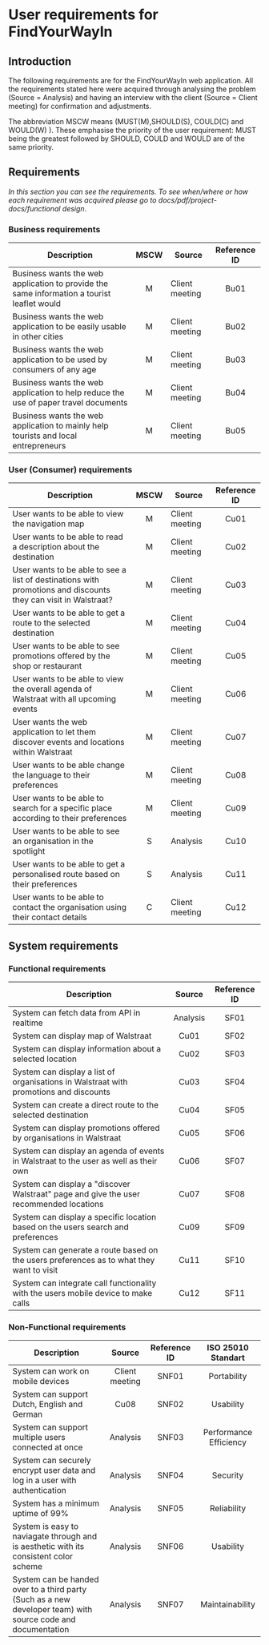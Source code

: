 # User requirements for FindYourWayIn

## Introduction

The following requirements are for the FindYourWayIn web application.
All the requirements stated here were acquired through analysing the problem (Source = Analysis) and having an interview with the client (Source = Client meeting) for confirmation and adjustments.

The abbreviation MSCW means (MUST(M),SHOULD(S), COULD(C) and WOULD(W) ). 
These emphasise the priority of the user requirement: MUST being the greatest followed by SHOULD, COULD and WOULD are of the same priority.

## Requirements 
_In this section you can see the requirements. To see when/where or how each requirement was acquired please go to docs/pdf/project-docs/functional design_.
### Business requirements

| Description                                                                                  | MSCW | Source         | Reference ID |
|----------------------------------------------------------------------------------------------|:----:|----------------|:------------:|
| Business wants the web application to provide the same information a tourist leaflet would   |  M   | Client meeting |     Bu01     |
| Business wants the web application to be easily usable in other cities                       |  M   | Client meeting |     Bu02     |
| Business wants the web application to be used by consumers of any age                        |  M   | Client meeting |     Bu03     |
| Business wants the web application to help reduce the use of paper travel documents          |  M   | Client meeting |     Bu04     |
| Business wants the web application to mainly help tourists and local entrepreneurs           |  M   | Client meeting |     Bu05     |

### User (Consumer) requirements

| Description                                                                                                   | MSCW | Source         | Reference ID |
|---------------------------------------------------------------------------------------------------------------|:----:|----------------|:------------:|
| User wants to be able to view the navigation map                                                              |  M   | Client meeting |     Cu01     |
| User wants to be able to read a description about the destination                                             |  M   | Client meeting |     Cu02     |
| User wants to be able to see a list of destinations with promotions and discounts they can visit in Walstraat?|  M   | Client meeting |     Cu03     |
| User wants to be able to get a route to the selected destination                                              |  M   | Client meeting |     Cu04     |
| User wants to be able to see promotions offered by the shop or restaurant                                     |  M   | Client meeting |     Cu05     |
| User wants to be able to view the overall agenda of Walstraat with all upcoming events                        |  M   | Client meeting |     Cu06     |
| User wants the web application to let them discover events and locations within Walstraat                     |  M   | Client meeting |     Cu07     |
| User wants to be able change the language to their preferences                                                |  M   | Client meeting |     Cu08     |
| User wants to be able to search for a specific place according to their preferences                           |  M   | Client meeting |     Cu09     |
| User wants to be able to see an organisation in the spotlight                                                 |  S   | Analysis       |     Cu10     |
| User wants to be able to get a personalised route based on their preferences                                  |  S   | Analysis       |     Cu11     |
| User wants to be able to contact the organisation using their contact details                                 |  C   | Client meeting |     Cu12     |
## System requirements

### Functional requirements

| Description                                                                              |  Source  | Reference ID |
|------------------------------------------------------------------------------------------|:--------:|:------------:|
| System can fetch data from API in realtime                                               | Analysis |     SF01     |
| System can display map of Walstraat                                                      |   Cu01   |     SF02     |
| System can display information about a selected location                                 |   Cu02   |     SF03     |
| System can display a list of organisations in Walstraat with promotions and discounts    |   Cu03   |     SF04     |
| System can create a direct route to the selected destination                             |   Cu04   |     SF05     |
| System can display promotions offered by organisations in Walstraat                      |   Cu05   |     SF06     |
| System can display an agenda of events in Walstraat to the user as well as their own     |   Cu06   |     SF07     |
| System can display a "discover Walstraat" page and give the user recommended locations   |   Cu07   |     SF08     |
| System can display a specific location based on the users search and preferences         |   Cu09   |     SF09     |
| System can generate a route based on the users preferences as to what they want to visit |   Cu11   |     SF10     |
| System can integrate call functionality with the users mobile device to make calls       |   Cu12   |     SF11     |

### Non-Functional requirements

| Description                                                                            |     Source     | Reference ID |   ISO 25010  Standart |
|----------------------------------------------------------------------------------------|:--------------:|:------------:|:---------------------:|
| System can work on mobile devices                                                      | Client meeting |    SNF01     |  Portability          |
| System can support Dutch, English and German                                           |      Cu08      |    SNF02     | Usability            |
| System can support multiple users connected at once                                    |    Analysis    |    SNF03     | Performance Efficiency|
| System can securely encrypt user data and log in a user with authentication            |    Analysis    |    SNF04     |    Security           |
| System has a minimum uptime of 99%                                                     |    Analysis    |    SNF05     |    Reliability        |
| System is easy to naviagate through and is aesthetic with its consistent color scheme  |    Analysis    |    SNF06     |    Usability          |
| System can be handed over to a third party (Such as a new developer team)  with source code and documentation   |    Analysis    |    SNF07     |    Maintainability    |
